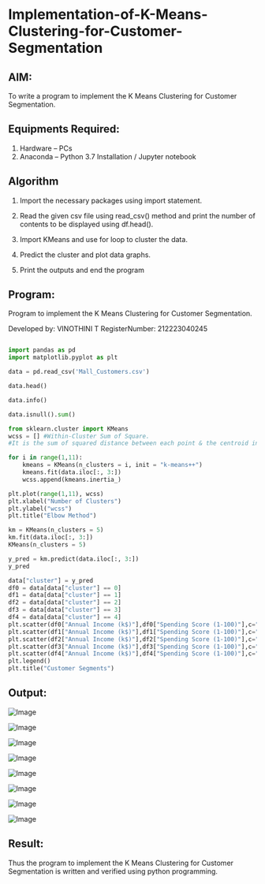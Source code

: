 # Implementation-of-K-Means-Clustering-for-Customer-Segmentation

## AIM:
To write a program to implement the K Means Clustering for Customer Segmentation.

## Equipments Required:
1. Hardware – PCs
2. Anaconda – Python 3.7 Installation / Jupyter notebook

## Algorithm
1. Import the necessary packages using import statement.

2. Read the given csv file using read_csv() method and print the number of contents to be displayed using df.head().

3. Import KMeans and use for loop to cluster the data.

4. Predict the cluster and plot data graphs.

5. Print the outputs and end the program

## Program:
Program to implement the K Means Clustering for Customer Segmentation.

Developed by: VINOTHINI T
RegisterNumber: 212223040245
```python

import pandas as pd
import matplotlib.pyplot as plt

data = pd.read_csv('Mall_Customers.csv')

data.head()

data.info()

data.isnull().sum()

from sklearn.cluster import KMeans
wcss = [] #Within-Cluster Sum of Square.
#It is the sum of squared distance between each point & the centroid in a cluster

for i in range(1,11):
    kmeans = KMeans(n_clusters = i, init = "k-means++")
    kmeans.fit(data.iloc[:, 3:])
    wcss.append(kmeans.inertia_)

plt.plot(range(1,11), wcss)
plt.xlabel("Number of Clusters")
plt.ylabel("wcss")
plt.title("Elbow Method")

km = KMeans(n_clusters = 5)
km.fit(data.iloc[:, 3:])
KMeans(n_clusters = 5)

y_pred = km.predict(data.iloc[:, 3:])
y_pred

data["cluster"] = y_pred
df0 = data[data["cluster"] == 0]
df1 = data[data["cluster"] == 1]
df2 = data[data["cluster"] == 2]
df3 = data[data["cluster"] == 3]
df4 = data[data["cluster"] == 4]
plt.scatter(df0["Annual Income (k$)"],df0["Spending Score (1-100)"],c="red",label="cluster0")
plt.scatter(df1["Annual Income (k$)"],df1["Spending Score (1-100)"],c="black",label="cluster1")
plt.scatter(df2["Annual Income (k$)"],df2["Spending Score (1-100)"],c="blue",label="cluster2")
plt.scatter(df3["Annual Income (k$)"],df3["Spending Score (1-100)"],c="green",label="cluster3")
plt.scatter(df4["Annual Income (k$)"],df4["Spending Score (1-100)"],c="magenta",label="cluster4")
plt.legend()
plt.title("Customer Segments")
```

## Output:
![Image](https://github.com/user-attachments/assets/2c57fba9-05db-468a-ab76-3a20b9e37dab)

![Image](https://github.com/user-attachments/assets/462a9e2e-acc8-4131-92bc-3216d302e694)

![Image](https://github.com/user-attachments/assets/b79428bb-4de2-4039-8efd-37da62f8db9a)

![Image](https://github.com/user-attachments/assets/ea7ac083-35e9-47ea-84ea-12fdb344ea60)

![Image](https://github.com/user-attachments/assets/4f54f582-d347-4e85-b61a-f3b12c5b96a1)

![Image](https://github.com/user-attachments/assets/9cc774be-4ecc-4a35-a87d-a9aa0b27bf4b)

![Image](https://github.com/user-attachments/assets/57de202d-37ad-4984-a795-a6d6418adc99)

![Image](https://github.com/user-attachments/assets/2eaa3b3e-9afb-4e0b-8a73-9006653f91a0)

## Result:
Thus the program to implement the K Means Clustering for Customer Segmentation is written and verified using python programming.
